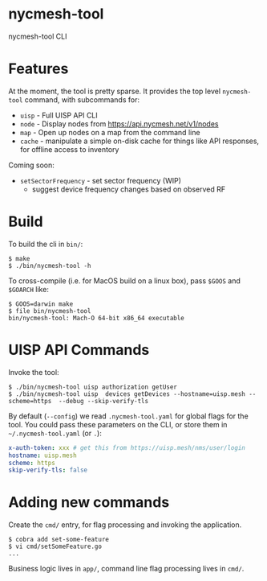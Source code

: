 # nycmesh-tool

nycmesh-tool CLI


# Features

At the moment, the tool is pretty sparse. It provides the top level `nycmesh-tool` command, with subcommands for:

- `uisp` - Full UISP API CLI
- `node` - Display nodes from https://api.nycmesh.net/v1/nodes
- `map` - Open up nodes on a map from the command line
- `cache` - manipulate a simple on-disk cache for things like API responses, for offline access to inventory

Coming soon:

- `setSectorFrequency` - set sector frequency (WIP)
  - suggest device frequency changes based on observed RF

# Build

To build the cli in `bin/`:

```
$ make
$ ./bin/nycmesh-tool -h
```

To cross-compile (i.e. for MacOS build on a linux box), pass `$GOOS` and `$GOARCH` like:

```
$ GOOS=darwin make
$ file bin/nycmesh-tool
bin/nycmesh-tool: Mach-O 64-bit x86_64 executable
```

# UISP API Commands

Invoke the tool:

```
$ ./bin/nycmesh-tool uisp authorization getUser
$ ./bin/nycmesh-tool uisp  devices getDevices --hostname=uisp.mesh --scheme=https  --debug --skip-verify-tls
```



By default (`--config`) we read `.nycmesh-tool.yaml` for global flags for the tool. You could pass these parameters on the CLI, or store them in `~/.nycmesh-tool.yaml` (or `.`):

```yaml
x-auth-token: xxx # get this from https://uisp.mesh/nms/user/login
hostname: uisp.mesh
scheme: https
skip-verify-tls: false
```

# Adding new commands

Create the `cmd/` entry, for flag processing and invoking the application.

```
$ cobra add set-some-feature
$ vi cmd/setSomeFeature.go
...
```

Business logic lives in `app/`, command line flag processing lives in `cmd/`.
